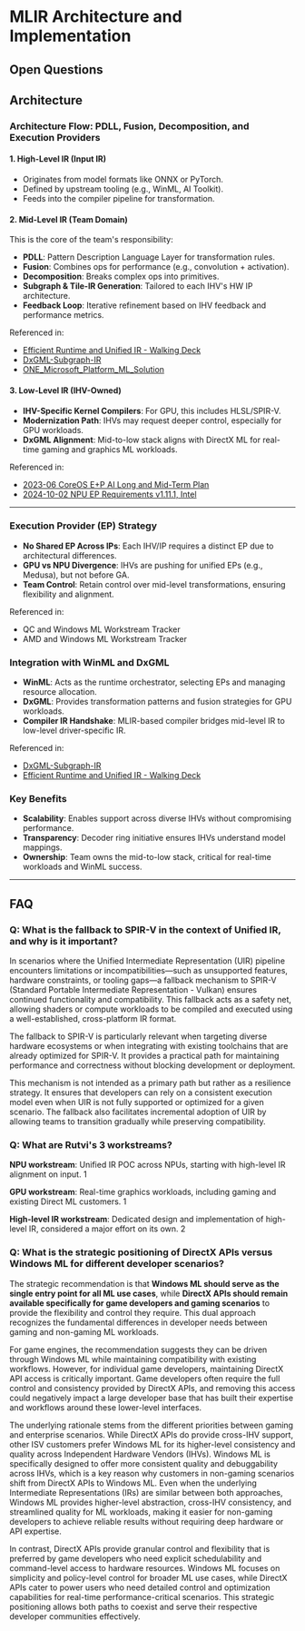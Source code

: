 # MLIR Architecture and Implementation

## Open Questions

## Architecture

### Architecture Flow: PDLL, Fusion, Decomposition, and Execution Providers

#### 1. High-Level IR (Input IR)
- Originates from model formats like ONNX or PyTorch.
- Defined by upstream tooling (e.g., WinML, AI Toolkit).
- Feeds into the compiler pipeline for transformation.

#### 2. Mid-Level IR (Team Domain)
This is the core of the team's responsibility:
- **PDLL**: Pattern Description Language Layer for transformation rules.
- **Fusion**: Combines ops for performance (e.g., convolution + activation).
- **Decomposition**: Breaks complex ops into primitives.
- **Subgraph & Tile-IR Generation**: Tailored to each IHV's HW IP architecture.
- **Feedback Loop**: Iterative refinement based on IHV feedback and performance metrics.

Referenced in:
- [Efficient Runtime and Unified IR - Walking Deck](https://microsoft.sharepoint-df.com/teams/WINPD-AIPlatformTools-AIPlatform-EfficientRuntimeandUnifiedIR/_layouts/15/Doc.aspx?sourcedoc=%7B031D9364-5B45-4B00-B451-90986F3AB032%7D&file=Efficient%20Runtime%20and%20Unified%20IR%20-%20Walking%20Deck.pptx&action=edit&mobileredirect=true&DefaultItemOpen=1&EntityRepresentationId=87106f4c-916c-41c6-b728-58e10274bfad)
- [DxGML-Subgraph-IR](https://microsoft.sharepoint.com/teams/Real-Time-ML/Shared%20Documents/Key-Material-Information/WindowsML-DxGraphicsML/DxGML-Subgraph-IR.pdf?web=1&EntityRepresentationId=b232403d-38a4-4386-9174-83278beeac71)
- [ONE_Microsoft_Platform_ML_Solution](https://microsoft.sharepoint.com/teams/Real-Time-ML/_layouts/15/Doc.aspx?sourcedoc=%7BA3AFD52E-B106-4710-9722-9395247579DB%7D&file=ONE_Microsoft_Platform_ML_Solution.docx&action=default&mobileredirect=true&DefaultItemOpen=1&EntityRepresentationId=4f91ed08-3fdd-4696-9cfe-1ab20c4e5f67)

#### 3. Low-Level IR (IHV-Owned)
- **IHV-Specific Kernel Compilers**: For GPU, this includes HLSL/SPIR-V.
- **Modernization Path**: IHVs may request deeper control, especially for GPU workloads.
- **DxGML Alignment**: Mid-to-low stack aligns with DirectX ML for real-time gaming and graphics ML workloads.

Referenced in:
- [2023-06 CoreOS E+P AI Long and Mid-Term Plan](https://microsoft.sharepoint.com/teams/coreos/_layouts/15/Doc.aspx?sourcedoc=%7B5CCE20A4-B7B7-4CF3-864D-2D28A97C1BAF%7D&file=2023-06%20CoreOS%20E%2BP%20AI%20Long%20and%20Mid-Term%20Plan.docx&action=default&mobileredirect=true&DefaultItemOpen=1&EntityRepresentationId=71db36de-37a6-4773-8462-e0a18c644a8e)
- [2024-10-02 NPU EP Requirements v1.11.1, Intel](https://microsoft.sharepoint.com/teams/WSSITeam/Shared%20Documents/WSSI%20PM%20Team/Windows%20AI/Specs/NPU%20EP%20Requirements%20Document/NPU%20EP%20Requirements%20Versions/2024-10-02-NPU-EP-Requirements-v1.11.1/2024-10-02%20NPU%20EP%20Requirements%20v1.11.1,%20Intel.pdf?web=1&EntityRepresentationId=0ebae372-09b3-43e8-b4b3-5c592454b0d1)


---

### Execution Provider (EP) Strategy
- **No Shared EP Across IPs**: Each IHV/IP requires a distinct EP due to architectural differences.
- **GPU vs NPU Divergence**: IHVs are pushing for unified EPs (e.g., Medusa), but not before GA.
- **Team Control**: Retain control over mid-level transformations, ensuring flexibility and alignment.

Referenced in:
- QC and Windows ML Workstream Tracker
- AMD and Windows ML Workstream Tracker

### Integration with WinML and DxGML
- **WinML**: Acts as the runtime orchestrator, selecting EPs and managing resource allocation.
- **DxGML**: Provides transformation patterns and fusion strategies for GPU workloads.
- **Compiler IR Handshake**: MLIR-based compiler bridges mid-level IR to low-level driver-specific IR.

Referenced in:
- [DxGML-Subgraph-IR](https://microsoft.sharepoint.com/teams/Real-Time-ML/Shared%20Documents/Key-Material-Information/WindowsML-DxGraphicsML/DxGML-Subgraph-IR.pdf?web=1&EntityRepresentationId=b232403d-38a4-4386-9174-83278beeac71)
- [Efficient Runtime and Unified IR - Walking Deck](https://microsoft.sharepoint-df.com/teams/WINPD-AIPlatformTools-AIPlatform-EfficientRuntimeandUnifiedIR/_layouts/15/Doc.aspx?sourcedoc=%7B031D9364-5B45-4B00-B451-90986F3AB032%7D&file=Efficient%20Runtime%20and%20Unified%20IR%20-%20Walking%20Deck.pptx&action=edit&mobileredirect=true&DefaultItemOpen=1&EntityRepresentationId=87106f4c-916c-41c6-b728-58e10274bfad)

### Key Benefits
- **Scalability**: Enables support across diverse IHVs without compromising performance.
- **Transparency**: Decoder ring initiative ensures IHVs understand model mappings.
- **Ownership**: Team owns the mid-to-low stack, critical for real-time workloads and WinML success.

---

## FAQ

### Q: What is the fallback to SPIR-V in the context of Unified IR, and why is it important?

In scenarios where the Unified Intermediate Representation (UIR) pipeline encounters limitations or incompatibilities—such as unsupported features, hardware constraints, or tooling gaps—a fallback mechanism to SPIR-V (Standard Portable Intermediate Representation - Vulkan) ensures continued functionality and compatibility. This fallback acts as a safety net, allowing shaders or compute workloads to be compiled and executed using a well-established, cross-platform IR format.

The fallback to SPIR-V is particularly relevant when targeting diverse hardware ecosystems or when integrating with existing toolchains that are already optimized for SPIR-V. It provides a practical path for maintaining performance and correctness without blocking development or deployment.

This mechanism is not intended as a primary path but rather as a resilience strategy. It ensures that developers can rely on a consistent execution model even when UIR is not fully supported or optimized for a given scenario. The fallback also facilitates incremental adoption of UIR by allowing teams to transition gradually while preserving compatibility.

### Q: What are Rutvi's 3 workstreams?

**NPU workstream**: Unified IR POC across NPUs, starting with high-level IR alignment on input. 1

**GPU workstream**: Real-time graphics workloads, including gaming and existing Direct ML customers. 1

**High-level IR workstream**: Dedicated design and implementation of high-level IR, considered a major effort on its own. 2

### Q: What is the strategic positioning of DirectX APIs versus Windows ML for different developer scenarios?

The strategic recommendation is that **Windows ML should serve as the single entry point for all ML use cases**, while **DirectX APIs should remain available specifically for game developers and gaming scenarios** to provide the flexibility and control they require. This dual approach recognizes the fundamental differences in developer needs between gaming and non-gaming ML workloads.

For game engines, the recommendation suggests they can be driven through Windows ML while maintaining compatibility with existing workflows. However, for individual game developers, maintaining DirectX API access is critically important. Game developers often require the full control and consistency provided by DirectX APIs, and removing this access could negatively impact a large developer base that has built their expertise and workflows around these lower-level interfaces.

The underlying rationale stems from the different priorities between gaming and enterprise scenarios. While DirectX APIs do provide cross-IHV support, other ISV customers prefer Windows ML for its higher-level consistency and quality across Independent Hardware Vendors (IHVs). Windows ML is specifically designed to offer more consistent quality and debuggability across IHVs, which is a key reason why customers in non-gaming scenarios shift from DirectX APIs to Windows ML. Even when the underlying Intermediate Representations (IRs) are similar between both approaches, Windows ML provides higher-level abstraction, cross-IHV consistency, and streamlined quality for ML workloads, making it easier for non-gaming developers to achieve reliable results without requiring deep hardware or API expertise.

In contrast, DirectX APIs provide granular control and flexibility that is preferred by game developers who need explicit schedulability and command-level access to hardware resources. Windows ML focuses on simplicity and policy-level control for broader ML use cases, while DirectX APIs cater to power users who need detailed control and optimization capabilities for real-time performance-critical scenarios. This strategic positioning allows both paths to coexist and serve their respective developer communities effectively.
